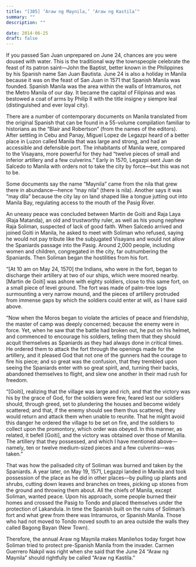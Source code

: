 ```yaml
---
title: "[305] ‘Araw ng Maynila,’ ‘Araw ng Kastila’"
summary: ""
description: ""

date: 2014-06-25
draft: false
---
```


If you passed San Juan unprepared on June 24, chances are you were doused with water. This is the traditional way the townspeople celebrate the feast of its patron saint—John the Baptist, better known in the Philippines by his Spanish name San Juan Bautista. June 24 is also a holiday in Manila because it was on the feast of San Juan in 1571 that Spanish Manila was founded. Spanish Manila was the area within the walls of Intramuros, not the Metro Manila of our day. It became the capital of Filipinas and was bestowed a coat of arms by Philip II with the title insigne y siempre leal (distinguished and ever loyal city).

There are a number of contemporary documents on Manila translated from the original Spanish that can be found in a 55-volume compilation familiar to historians as the “Blair and Robertson” (from the names of the editors). After settling in Cebu and Panay, Miguel Lopez de Legazpi heard of a better place in Luzon called Manila that was large and strong, and had an accessible and defensible port. The inhabitants of Manila were, compared to the Visayans, more powerful for they had “twelve pieces of small and inferior artillery and a few culverins.” Early in 1570, Legazpi sent Juan de Salcedo to Manila with orders not to take the city by force—but this was not to be.

Some documents say the name “Maynila” came from the nila that grew there in abundance—hence “may nila” (there is nila). Another says it was “may dila” because the city lay on land shaped like a tongue jutting out into Manila Bay, regulating access to the mouth of the Pasig River.

An uneasy peace was concluded between Martin de Goiti and Raja Laya (Raja Matanda), an old and trustworthy ruler, as well as his young nephew Raja Soliman, suspected of lack of good faith. When Salcedo arrived and joined Goiti in Manila, he asked to meet with Soliman who refused, saying he would not pay tribute like the subjugated Visayans and would not allow the Spaniards passage into the Pasig. Around 2,000 people, including women and children, congregated in the city, far outnumbering the Spaniards. Then Soliman began the hostilities from his fort.

“[At 10 am on May 24, 1570] the Indians, who were in the fort, began to discharge their artillery at two of our ships, which were moored nearby. [Martin de Goiti] was ashore with eighty soldiers, close to this same fort, on a small piece of level ground. The fort was made of palm-tree logs surmounting a very narrow mound, and the pieces of artillery protruded from immense gaps by which the soldiers could enter at will, as I have said above.

“Now when the Moros began to violate the articles of peace and friendship, the master of camp was deeply concerned; because the enemy were in force. Yet, when he saw that the battle had broken out, he put on his helmet, and commenced to encourage his soldiers, telling them that they should acquit themselves as Spaniards as they had always done in critical times. He ordered them to attack the fort through the openings made for the artillery, and it pleased God that not one of the gunners had the courage to fire his piece; and so great was the confusion, that they trembled upon seeing the Spaniards enter with so great spirit, and, turning their backs, abandoned themselves to flight, and slew one another in their mad rush for freedom.

“[Goiti], realizing that the village was large and rich, and that the victory was his by the grace of God, for the soldiers were few, feared lest our soldiers should, through greed, set to plundering the houses and become widely scattered; and that, if the enemy should see them thus scattered, they would return and attack them when unable to reunite. That he might avoid this danger he ordered the village to be set on fire, and the soldiers to collect upon the promontory, which order was obeyed. In this manner, as related, it befell [Goiti], and the victory was obtained over those of Manilla. The artillery that they possessed, and which I have mentioned above—namely, ten or twelve medium-sized pieces and a few culverins—was taken.”

That was how the palisaded city of Soliman was burned and taken by the Spaniards. A year later, on May 19, 1571, Legazpi landed in Manila and took possession of the place as he did in other places—by pulling up plants and shrubs, cutting down leaves and branches on trees, picking up stones from the ground and throwing them about. All the chiefs of Manila, except Soliman, wanted peace. Upon his approach, some people burned their homes and crossed the Pasig to Tondo and placed themselves under the protection of Lakandula. In time the Spanish built on the ruins of Soliman’s fort and what grew from there was Intramuros, or Spanish Manila. Those who had not moved to Tondo moved south to an area outside the walls they called Bagong Bayan (New Town).

Therefore, the annual Araw ng Maynila makes Manileños today forget how Soliman tried to protect pre-Spanish Manila from the invader. Carmen Guerrero Nakpil was right when she said that the June 24 “Araw ng Maynila” should rightfully be called “Araw ng Kastila.”
